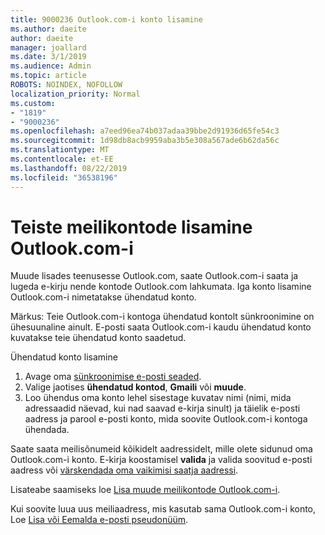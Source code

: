 ```yaml
---
title: 9000236 Outlook.com-i konto lisamine
ms.author: daeite
author: daeite
manager: joallard
ms.date: 3/1/2019
ms.audience: Admin
ms.topic: article
ROBOTS: NOINDEX, NOFOLLOW
localization_priority: Normal
ms.custom:
- "1819"
- "9000236"
ms.openlocfilehash: a7eed96ea74b037adaa39bbe2d91936d65fe54c3
ms.sourcegitcommit: 1d98db8acb9959aba3b5e308a567ade6b62da56c
ms.translationtype: MT
ms.contentlocale: et-EE
ms.lasthandoff: 08/22/2019
ms.locfileid: "36538196"
---
```

# <a name="add-your-other-email-accounts-to-outlookcom"></a>Teiste meilikontode lisamine Outlook.com-i

Muude lisades teenusesse Outlook.com, saate Outlook.com-i saata ja lugeda e-kirju nende kontode Outlook.com lahkumata. Iga konto lisamine Outlook.com-i nimetatakse ühendatud konto.

Märkus: Teie Outlook.com-i kontoga ühendatud kontolt sünkroonimine on ühesuunaline ainult. E-posti saata Outlook.com-i kaudu ühendatud konto kuvatakse teie ühendatud konto saadetud.

Ühendatud konto lisamine

1. Avage oma [sünkroonimise e-posti seaded](https://go.microsoft.com/fwlink/?linkid=875264).
2. Valige jaotises **ühendatud kontod**, **Gmaili** või **muude**.
3. Loo ühendus oma konto lehel sisestage kuvatav nimi (nimi, mida adressaadid näevad, kui nad saavad e-kirja sinult) ja täielik e-posti aadress ja parool e-posti konto, mida soovite Outlook.com-i kontoga ühendada.

Saate saata meilisõnumeid kõikidelt aadressidelt, mille olete sidunud oma Outlook.com-i konto. E-kirja koostamisel **valida** ja valida soovitud e-posti aadress või [värskendada oma vaikimisi saatja aadressi](https://go.microsoft.com/fwlink/?linkid=875264).

Lisateabe saamiseks loe [Lisa muude meilikontode Outlook.com-i](https://support.office.com/article/c5224df4-5885-4e79-91ba-523aa743f0ba?wt.mc_id=Office_Outlook_com_Alchemy).

Kui soovite luua uus meiliaadress, mis kasutab sama Outlook.com-i konto, Loe [Lisa või Eemalda e-posti pseudonüüm](https://support.office.com/article/459b1989-356d-40fa-a689-8f285b13f1f2?wt.mc_id=Office_Outlook_com_Alchemy).